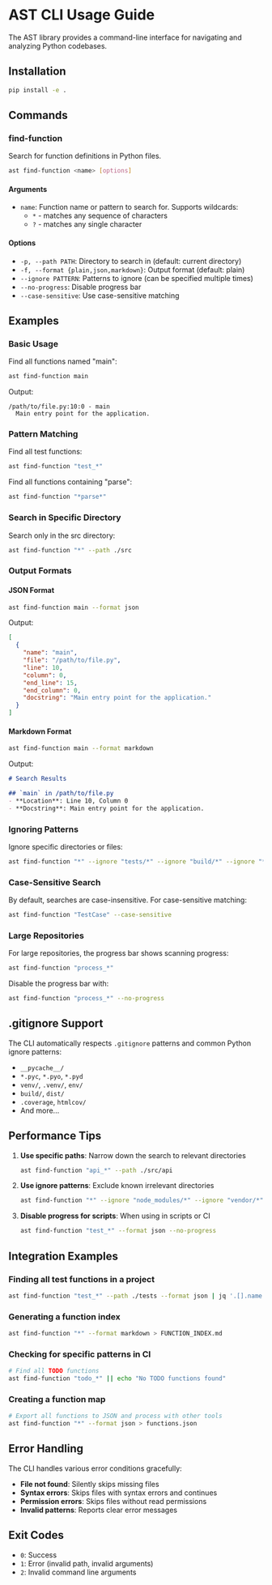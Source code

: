 # AST CLI Usage Guide

The AST library provides a command-line interface for navigating and analyzing Python codebases.

## Installation

```bash
pip install -e .
```

## Commands

### find-function

Search for function definitions in Python files.

```bash
ast find-function <name> [options]
```

#### Arguments

- `name`: Function name or pattern to search for. Supports wildcards:
  - `*` - matches any sequence of characters
  - `?` - matches any single character

#### Options

- `-p, --path PATH`: Directory to search in (default: current directory)
- `-f, --format {plain,json,markdown}`: Output format (default: plain)
- `--ignore PATTERN`: Patterns to ignore (can be specified multiple times)
- `--no-progress`: Disable progress bar
- `--case-sensitive`: Use case-sensitive matching

## Examples

### Basic Usage

Find all functions named "main":
```bash
ast find-function main
```

Output:
```
/path/to/file.py:10:0 - main
  Main entry point for the application.
```

### Pattern Matching

Find all test functions:
```bash
ast find-function "test_*"
```

Find all functions containing "parse":
```bash
ast find-function "*parse*"
```

### Search in Specific Directory

Search only in the src directory:
```bash
ast find-function "*" --path ./src
```

### Output Formats

#### JSON Format
```bash
ast find-function main --format json
```

Output:
```json
[
  {
    "name": "main",
    "file": "/path/to/file.py",
    "line": 10,
    "column": 0,
    "end_line": 15,
    "end_column": 0,
    "docstring": "Main entry point for the application."
  }
]
```

#### Markdown Format
```bash
ast find-function main --format markdown
```

Output:
```markdown
# Search Results

## `main` in /path/to/file.py
- **Location**: Line 10, Column 0
- **Docstring**: Main entry point for the application.
```

### Ignoring Patterns

Ignore specific directories or files:
```bash
ast find-function "*" --ignore "tests/*" --ignore "build/*" --ignore "*_test.py"
```

### Case-Sensitive Search

By default, searches are case-insensitive. For case-sensitive matching:
```bash
ast find-function "TestCase" --case-sensitive
```

### Large Repositories

For large repositories, the progress bar shows scanning progress:
```bash
ast find-function "process_*"
```

Disable the progress bar with:
```bash
ast find-function "process_*" --no-progress
```

## .gitignore Support

The CLI automatically respects `.gitignore` patterns and common Python ignore patterns:
- `__pycache__/`
- `*.pyc`, `*.pyo`, `*.pyd`
- `venv/`, `.venv/`, `env/`
- `build/`, `dist/`
- `.coverage`, `htmlcov/`
- And more...

## Performance Tips

1. **Use specific paths**: Narrow down the search to relevant directories
   ```bash
   ast find-function "api_*" --path ./src/api
   ```

2. **Use ignore patterns**: Exclude known irrelevant directories
   ```bash
   ast find-function "*" --ignore "node_modules/*" --ignore "vendor/*"
   ```

3. **Disable progress for scripts**: When using in scripts or CI
   ```bash
   ast find-function "test_*" --format json --no-progress
   ```

## Integration Examples

### Finding all test functions in a project
```bash
ast find-function "test_*" --path ./tests --format json | jq '.[].name'
```

### Generating a function index
```bash
ast find-function "*" --format markdown > FUNCTION_INDEX.md
```

### Checking for specific patterns in CI
```bash
# Find all TODO functions
ast find-function "todo_*" || echo "No TODO functions found"
```

### Creating a function map
```bash
# Export all functions to JSON and process with other tools
ast find-function "*" --format json > functions.json
```

## Error Handling

The CLI handles various error conditions gracefully:

- **File not found**: Silently skips missing files
- **Syntax errors**: Skips files with syntax errors and continues
- **Permission errors**: Skips files without read permissions
- **Invalid patterns**: Reports clear error messages

## Exit Codes

- `0`: Success
- `1`: Error (invalid path, invalid arguments)
- `2`: Invalid command line arguments